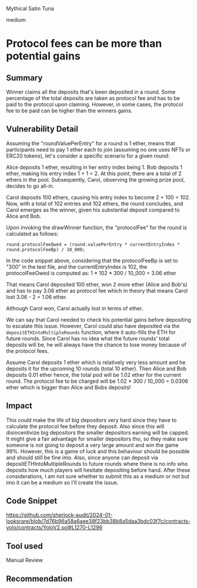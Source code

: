 Mythical Satin Tuna

medium

# Protocol fees can be more than potential gains

## Summary
Winner claims all the deposits that's been deposited in a round. Some percentage of the total deposits are taken as protocol fee and has to be paid to the protocol upon claiming. However, in some cases, the protocol fee to be paid can be higher than the winners gains. 
## Vulnerability Detail
Assuming the "roundValuePerEntry" for a round is 1 ether, means that participants need to pay 1 ether each to join (assuming no one uses NFTs or ERC20 tokens), let's consider a specific scenario for a given round:

Alice deposits 1 ether, resulting in her entry index being 1.
Bob deposits 1 ether, making his entry index 1 + 1 = 2.
At this point, there are a total of 2 ethers in the pool. Subsequently, Carol, observing the growing prize pool, decides to go all-in.

Carol deposits 100 ethers, causing his entry index to become 2 + 100 = 102.
Now, with a total of 102 entries and 102 ethers, the round concludes, and Carol emerges as the winner, given his substantial deposit compared to Alice and Bob.

Upon invoking the drawWinner function, the "protocolFee" for the round is calculated as follows:
```solidity
round.protocolFeeOwed = (round.valuePerEntry * currentEntryIndex * round.protocolFeeBp) / 10_000;
```

In the code snippet above, considering that the protocolFeeBp is set to "300" in the test file, and the currentEntryIndex is 102, the protocolFeeOwed is computed as:
1  * 102 * 300 / 10_000 = 3.06 ether

That means Carol deposited 100 ether, won 2 more ether (Alice and Bob's) and has to pay 3.06 ether as protocol fee which in theory that means Carol lost 3.06 - 2 = 1.06 ether. 

Although Carol won, Carol actually lost in terms of ether.

We can say that Carol needed to check his potential gains before depositing to escalate this issue. However, Carol could also have deposited via the `depositETHIntoMultipleRounds` function, where it auto-fills the ETH for future rounds. Since Carol has no idea what the future rounds' total deposits will be, he will always have the chance to lose money because of the protocol fees.

Assume Carol deposits 1 ether which is relatively very less amount and he deposits it for the upcoming 10 rounds (total 10 ether). Then Alice and Bob deposits 0.01 ether hence, the total pod will be 1.02 ether for the current round. The protocol fee to be charged will be 1.02 * 300 / 10_000 = 0.0306 ether which is bigger than Alice and Bobs deposits! 
## Impact
This could make the life of big depositors very hard since they have to calculate the protocol fee before they deposit. Also since this will disincentivize big depositors the smaller depositors earning will be capped. It might give a fair advantage for smaller depositors tho, so they make sure someone is not going to deposit a very large amount and win the game 99%. However, this is a game of luck and this behaviour should be possible and should still be fine imo. Also, since anyone can deposit via depositETHIntoMultipleRounds to future rounds where there is no info who deposits how much players will hesitate depositing before hand. After these considerations, I am not sure whether to submit this as a medium or not but imo it can be a medium so I'll create the issue.
## Code Snippet
https://github.com/sherlock-audit/2024-01-looksrare/blob/7d76b96a58a6aee38f23bb38b8a5daa3bdc03f7c/contracts-yolo/contracts/YoloV2.sol#L1270-L1296
## Tool used

Manual Review

## Recommendation

